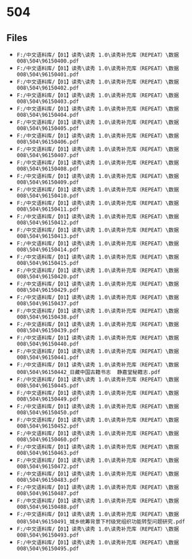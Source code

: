 # 504

## Files

- `F:/中文语料库/【01】读秀\读秀 1.0\读秀补充库（REPEAT）\数据008\504\96150400.pdf`
- `F:/中文语料库/【01】读秀\读秀 1.0\读秀补充库（REPEAT）\数据008\504\96150401.pdf`
- `F:/中文语料库/【01】读秀\读秀 1.0\读秀补充库（REPEAT）\数据008\504\96150402.pdf`
- `F:/中文语料库/【01】读秀\读秀 1.0\读秀补充库（REPEAT）\数据008\504\96150403.pdf`
- `F:/中文语料库/【01】读秀\读秀 1.0\读秀补充库（REPEAT）\数据008\504\96150404.pdf`
- `F:/中文语料库/【01】读秀\读秀 1.0\读秀补充库（REPEAT）\数据008\504\96150405.pdf`
- `F:/中文语料库/【01】读秀\读秀 1.0\读秀补充库（REPEAT）\数据008\504\96150406.pdf`
- `F:/中文语料库/【01】读秀\读秀 1.0\读秀补充库（REPEAT）\数据008\504\96150407.pdf`
- `F:/中文语料库/【01】读秀\读秀 1.0\读秀补充库（REPEAT）\数据008\504\96150408.pdf`
- `F:/中文语料库/【01】读秀\读秀 1.0\读秀补充库（REPEAT）\数据008\504\96150409.pdf`
- `F:/中文语料库/【01】读秀\读秀 1.0\读秀补充库（REPEAT）\数据008\504\96150410.pdf`
- `F:/中文语料库/【01】读秀\读秀 1.0\读秀补充库（REPEAT）\数据008\504\96150411.pdf`
- `F:/中文语料库/【01】读秀\读秀 1.0\读秀补充库（REPEAT）\数据008\504\96150412.pdf`
- `F:/中文语料库/【01】读秀\读秀 1.0\读秀补充库（REPEAT）\数据008\504\96150413.pdf`
- `F:/中文语料库/【01】读秀\读秀 1.0\读秀补充库（REPEAT）\数据008\504\96150414.pdf`
- `F:/中文语料库/【01】读秀\读秀 1.0\读秀补充库（REPEAT）\数据008\504\96150415.pdf`
- `F:/中文语料库/【01】读秀\读秀 1.0\读秀补充库（REPEAT）\数据008\504\96150420.pdf`
- `F:/中文语料库/【01】读秀\读秀 1.0\读秀补充库（REPEAT）\数据008\504\96150429.pdf`
- `F:/中文语料库/【01】读秀\读秀 1.0\读秀补充库（REPEAT）\数据008\504\96150437.pdf`
- `F:/中文语料库/【01】读秀\读秀 1.0\读秀补充库（REPEAT）\数据008\504\96150438.pdf`
- `F:/中文语料库/【01】读秀\读秀 1.0\读秀补充库（REPEAT）\数据008\504\96150439.pdf`
- `F:/中文语料库/【01】读秀\读秀 1.0\读秀补充库（REPEAT）\数据008\504\96150440.pdf`
- `F:/中文语料库/【01】读秀\读秀 1.0\读秀补充库（REPEAT）\数据008\504\96150441.pdf`
- `F:/中文语料库/【01】读秀\读秀 1.0\读秀补充库（REPEAT）\数据008\504\96150442_日藏中国古籍书志  静嘉堂秘籍志.pdf`
- `F:/中文语料库/【01】读秀\读秀 1.0\读秀补充库（REPEAT）\数据008\504\96150445.pdf`
- `F:/中文语料库/【01】读秀\读秀 1.0\读秀补充库（REPEAT）\数据008\504\96150449.pdf`
- `F:/中文语料库/【01】读秀\读秀 1.0\读秀补充库（REPEAT）\数据008\504\96150450.pdf`
- `F:/中文语料库/【01】读秀\读秀 1.0\读秀补充库（REPEAT）\数据008\504\96150452.pdf`
- `F:/中文语料库/【01】读秀\读秀 1.0\读秀补充库（REPEAT）\数据008\504\96150460.pdf`
- `F:/中文语料库/【01】读秀\读秀 1.0\读秀补充库（REPEAT）\数据008\504\96150463.pdf`
- `F:/中文语料库/【01】读秀\读秀 1.0\读秀补充库（REPEAT）\数据008\504\96150472.pdf`
- `F:/中文语料库/【01】读秀\读秀 1.0\读秀补充库（REPEAT）\数据008\504\96150483.pdf`
- `F:/中文语料库/【01】读秀\读秀 1.0\读秀补充库（REPEAT）\数据008\504\96150487.pdf`
- `F:/中文语料库/【01】读秀\读秀 1.0\读秀补充库（REPEAT）\数据008\504\96150488.pdf`
- `F:/中文语料库/【01】读秀\读秀 1.0\读秀补充库（REPEAT）\数据008\504\96150491_城乡统筹背景下村级党组织功能转型问题研究.pdf`
- `F:/中文语料库/【01】读秀\读秀 1.0\读秀补充库（REPEAT）\数据008\504\96150493.pdf`
- `F:/中文语料库/【01】读秀\读秀 1.0\读秀补充库（REPEAT）\数据008\504\96150495.pdf`
